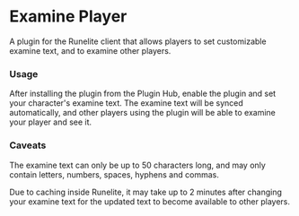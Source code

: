# Examine Player
A plugin for the Runelite client that allows players to set customizable examine text, and to examine other players.

### Usage
After installing the plugin from the Plugin Hub, enable the plugin and set your character's examine text.
The examine text will be synced automatically, and other players using the plugin will be able to examine your player
and see it.

### Caveats
The examine text can only be up to 50 characters long, and may only contain letters, numbers, spaces, hyphens and commas.

Due to caching inside Runelite, it may take up to 2 minutes after changing your examine text for the updated text to
become available to other players.
